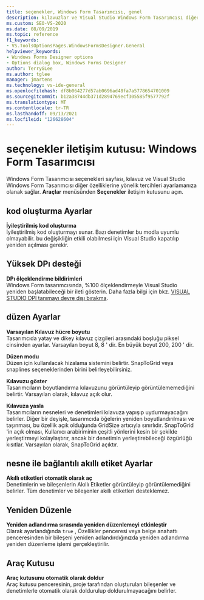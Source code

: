 ```yaml
---
title: seçenekler, Windows Form Tasarımcısı, genel
description: kılavuzlar ve Visual Studio Windows Form Tasarımcısı diğer özelliklerine yönelik tercihleri ayarlamak için genel sayfasını kullanmayı öğrenin.
ms.custom: SEO-VS-2020
ms.date: 08/09/2019
ms.topic: reference
f1_keywords:
- VS.ToolsOptionsPages.WindowsFormsDesigner.General
helpviewer_keywords:
- Windows Forms Designer options
- Options dialog box, Windows Forms Designer
author: TerryGLee
ms.author: tglee
manager: jmartens
ms.technology: vs-ide-general
ms.openlocfilehash: df8b064277d57ab0696ad48fa7a5778654701009
ms.sourcegitcommit: b12a38744db371d2894769ecf305585f9577792f
ms.translationtype: MT
ms.contentlocale: tr-TR
ms.lasthandoff: 09/13/2021
ms.locfileid: "126628604"
---
```

# <a name="options-dialog-box-windows-forms-designer"></a>seçenekler iletişim kutusu: Windows Form Tasarımcısı

Windows Form Tasarımcısı seçenekleri sayfası, kılavuz ve Visual Studio Windows Form Tasarımcısı diğer özelliklerine yönelik tercihleri ayarlamanıza olanak sağlar. **Araçlar** menüsünden **Seçenekler** iletişim kutusunu açın.

## <a name="code-generation-settings"></a>kod oluşturma Ayarlar

**İyileştirilmiş kod oluşturma**\
İyileştirilmiş kod oluşturmayı sunar. Bazı denetimler bu modla uyumlu olmayabilir. bu değişikliğin etkili olabilmesi için Visual Studio kapatılıp yeniden açılması gerekir.

## <a name="high-dpi-support"></a>Yüksek DPı desteği

**DPı ölçeklendirme bildirimleri**\
Windows Form tasarımcısında, %100 ölçeklendirmeyle Visual Studio yeniden başlatabileceği bir ileti gösterin. Daha fazla bilgi için bkz. [VISUAL STUDIO DPI tanımayı devre dışı bırakma](/dotnet/framework/winforms/disable-dpi-awareness-visual-studio).

## <a name="layout-settings"></a>düzen Ayarlar

**Varsayılan Kılavuz hücre boyutu**\
Tasarımcıda yatay ve dikey kılavuz çizgileri arasındaki boşluğu piksel cinsinden ayarlar. Varsayılan boyut 8, 8 ' dir. En büyük boyut 200, 200 ' dir.

**Düzen modu**\
Düzen için kullanılacak hizalama sistemini belirtir. SnapToGrid veya snaplines seçeneklerinden birini belirleyebilirsiniz.

**Kılavuzu göster**\
Tasarımcıların boyutlandırma kılavuzunu görüntüleyip görüntülememediğini belirtir. Varsayılan olarak, kılavuz açık olur.

**Kılavuza yasla**\
Tasarımcıların nesneleri ve denetimleri kılavuza yapışıp uydurmayacağını belirler. Diğer bir deyişle, tasarımcıda öğelerin yeniden boyutlandırılması ve taşınması, bu özellik açık olduğunda GridSize artıcıyla sınırlıdır. SnapToGrid 'in açık olması, Kullanıcı arabiriminin çeşitli yönlerini kesin bir şekilde yerleştirmeyi kolaylaştırır, ancak bir denetimin yerleştirebileceği özgürlüğü kısıtlar. Varsayılan olarak, SnapToGrid açıktır.

## <a name="object-bound-smart-tag-settings"></a>nesne ile bağlantılı akıllı etiket Ayarlar

**Akıllı etiketleri otomatik olarak aç**\
Denetimlerin ve bileşenlerin Akıllı Etiketler görüntüleyip görüntülemediğini belirler. Tüm denetimler ve bileşenler akıllı etiketleri desteklemez.

## <a name="refactoring"></a>Yeniden Düzenle

**Yeniden adlandırma sırasında yeniden düzenlemeyi etkinleştir**\
Olarak ayarlandığında `true` , Özellikler penceresi veya belge anahattı penceresinden bir bileşeni yeniden adlandırdığınızda yeniden adlandırma yeniden düzenleme işlemi gerçekleştirilir.

## <a name="toolbox"></a>Araç Kutusu

**Araç kutusunu otomatik olarak doldur**\
Araç kutusu penceresinin, proje tarafından oluşturulan bileşenler ve denetimlerle otomatik olarak doldurulup doldurulmayacağını belirler.
